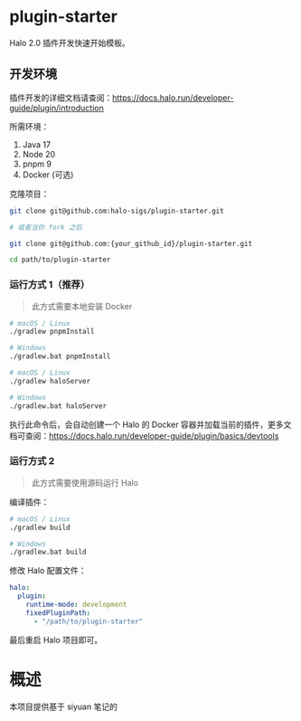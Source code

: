 # plugin-starter

Halo 2.0 插件开发快速开始模板。

## 开发环境

插件开发的详细文档请查阅：<https://docs.halo.run/developer-guide/plugin/introduction>

所需环境：

1. Java 17
2. Node 20
3. pnpm 9
4. Docker (可选)

克隆项目：

```bash
git clone git@github.com:halo-sigs/plugin-starter.git

# 或者当你 fork 之后

git clone git@github.com:{your_github_id}/plugin-starter.git
```

```bash
cd path/to/plugin-starter
```

### 运行方式 1（推荐）

> 此方式需要本地安装 Docker

```bash
# macOS / Linux
./gradlew pnpmInstall

# Windows
./gradlew.bat pnpmInstall
```

```bash
# macOS / Linux
./gradlew haloServer

# Windows
./gradlew.bat haloServer
```

执行此命令后，会自动创建一个 Halo 的 Docker 容器并加载当前的插件，更多文档可查阅：<https://docs.halo.run/developer-guide/plugin/basics/devtools>

### 运行方式 2

> 此方式需要使用源码运行 Halo

编译插件：

```bash
# macOS / Linux
./gradlew build

# Windows
./gradlew.bat build
```

修改 Halo 配置文件：

```yaml
halo:
  plugin:
    runtime-mode: development
    fixedPluginPath:
      - "/path/to/plugin-starter"
```

最后重启 Halo 项目即可。

# 概述
本项目提供基于 siyuan 笔记的 
